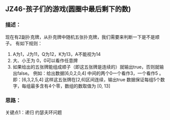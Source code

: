 ## JZ46-孩子们的游戏(圆圈中最后剩下的数)
### 描述：
现在有2副扑克牌，从扑克牌中随机五张扑克牌，我们需要来判断一下是不是顺子。
有如下规则：
1. A为1，J为11，Q为12，K为13，A不能视为14
2. 大、小王为 0，0可以看作任意牌
3. 如果给出的五张牌能组成顺子（即这五张牌是连续的）就输出true，否则就输出false。
例如：给出数据[6,0,2,0,4]
中间的两个0一个看作3，一个看作5 。即：[6,3,2,5,4]
这样这五张牌在[2,6]区间连续，输出true
数据保证每组5个数字，每组最多含有4个零，数组的数取值为 [0, 13]

### 思路：
关键点1：递归 约瑟夫环问题